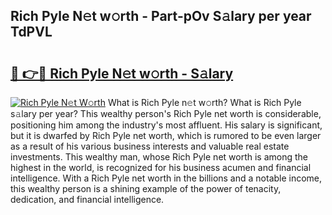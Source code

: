 ## Rich Pyle N𝚎t w𝚘rth - Part-pOv S𝚊lary per year TdPVL

# <h2><a href="http://gc3cya.nevu.top/?p=Rich+Pyle">🔗 👉🔴 Rich Pyle N𝚎t w𝚘rth - S𝚊lary</a></h2>

[![Rich Pyle N𝚎t W𝚘rth](https://i.imgur.com/Oavwk0R.jpeg)](http://gc3cya.nevu.top/?p=Rich+Pyle)
What is Rich Pyle n𝚎t w𝚘rth? What is Rich Pyle s𝚊lary per year?
This wealthy person's Rich Pyle net worth is considerable, positioning him among the industry's most affluent. His salary is significant, but it is dwarfed by Rich Pyle net worth, which is rumored to be even larger as a result of his various business interests and valuable real estate investments. This wealthy man, whose Rich Pyle net worth is among the highest in the world, is recognized for his business acumen and financial intelligence. With a Rich Pyle net worth in the billions and a notable income, this wealthy person is a shining example of the power of tenacity, dedication, and financial intelligence.
